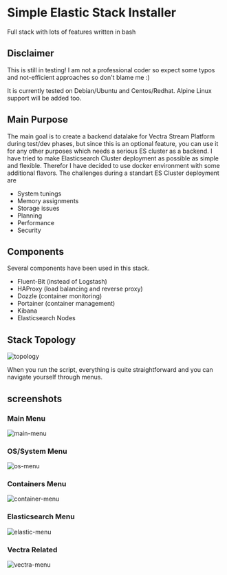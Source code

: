 # Simple Elastic Stack Installer
Full stack with lots of features written in bash

## Disclaimer
This is still in testing! I am not a professional coder so expect some typos and not-efficient approaches so don't blame me :)

It is currently tested on Debian/Ubuntu and Centos/Redhat. Alpine Linux support will be added too.

## Main Purpose
The main goal is to create a backend datalake for Vectra Stream Platform during test/dev phases, but since this is an optional feature, you can use it for any other purposes which needs a serious ES cluster as a backend.
I have tried to make Elasticsearch Cluster deployment as possible as simple and flexible. Therefor I have decided to use docker environment with some additional flavors.
The challenges during a standart ES Cluster deployment are
  - System tunings
  - Memory assignments
  - Storage issues
  - Planning
  - Performance
  - Security

## Components
Several components have been used in this stack.
  - Fluent-Bit (instead of Logstash)
  - HAProxy (load balancing and reverse proxy)
  - Dozzle (container monitoring)
  - Portainer (container management)
  - Kibana
  - Elasticsearch Nodes

## Stack Topology

![topology](./screenshots/stack-topology.svg)

When you run the script, everything is quite straightforward and you can navigate yourself through menus.

## screenshots

### Main Menu
![main-menu](./screenshots/main-menu.png)

### OS/System Menu
![os-menu](./screenshots/os_system-menu.png)

### Containers Menu
![container-menu](./screenshots/container-menu.png)

### Elasticsearch Menu
![elastic-menu](./screenshots/elastic-menu.png)

### Vectra Related
![vectra-menu](./screenshots/vectra-menu.png)